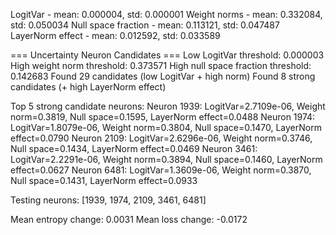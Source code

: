 LogitVar - mean: 0.000004, std: 0.000001
Weight norms - mean: 0.332084, std: 0.050034
Null space fraction - mean: 0.113121, std: 0.047487
LayerNorm effect - mean: 0.012592, std: 0.033589

=== Uncertainty Neuron Candidates ===
Low LogitVar threshold: 0.000003
High weight norm threshold: 0.373571
High null space fraction threshold: 0.142683
Found 29 candidates (low LogitVar + high norm)
Found 8 strong candidates (+ high LayerNorm effect)

Top 5 strong candidate neurons:
  Neuron 1939: LogitVar=2.7109e-06, Weight norm=0.3819, Null space=0.1595, LayerNorm effect=0.0488
  Neuron 1974: LogitVar=1.8079e-06, Weight norm=0.3804, Null space=0.1470, LayerNorm effect=0.0790
  Neuron 2109: LogitVar=2.6296e-06, Weight norm=0.3746, Null space=0.1434, LayerNorm effect=0.0469
  Neuron 3461: LogitVar=2.2291e-06, Weight norm=0.3894, Null space=0.1460, LayerNorm effect=0.0627
  Neuron 6481: LogitVar=1.3609e-06, Weight norm=0.3870, Null space=0.1431, LayerNorm effect=0.0933

Testing neurons: [1939, 1974, 2109, 3461, 6481]

Mean entropy change: 0.0031
Mean loss change: -0.0172